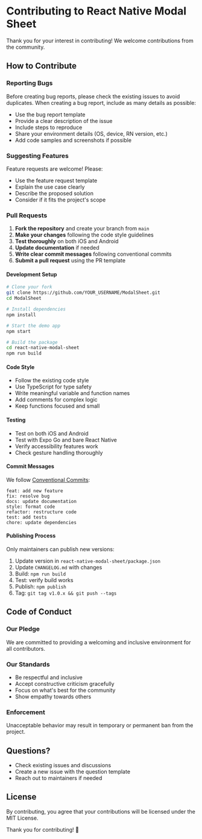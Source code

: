 # Contributing to React Native Modal Sheet

Thank you for your interest in contributing! We welcome contributions from the community.

## How to Contribute

### Reporting Bugs

Before creating bug reports, please check the existing issues to avoid duplicates. When creating a bug report, include as many details as possible:

- Use the bug report template
- Provide a clear description of the issue
- Include steps to reproduce
- Share your environment details (OS, device, RN version, etc.)
- Add code samples and screenshots if possible

### Suggesting Features

Feature requests are welcome! Please:

- Use the feature request template
- Explain the use case clearly
- Describe the proposed solution
- Consider if it fits the project's scope

### Pull Requests

1. **Fork the repository** and create your branch from `main`
2. **Make your changes** following the code style guidelines
3. **Test thoroughly** on both iOS and Android
4. **Update documentation** if needed
5. **Write clear commit messages** following conventional commits
6. **Submit a pull request** using the PR template

#### Development Setup

```bash
# Clone your fork
git clone https://github.com/YOUR_USERNAME/ModalSheet.git
cd ModalSheet

# Install dependencies
npm install

# Start the demo app
npm start

# Build the package
cd react-native-modal-sheet
npm run build
```

#### Code Style

- Follow the existing code style
- Use TypeScript for type safety
- Write meaningful variable and function names
- Add comments for complex logic
- Keep functions focused and small

#### Testing

- Test on both iOS and Android
- Test with Expo Go and bare React Native
- Verify accessibility features work
- Check gesture handling thoroughly

#### Commit Messages

We follow [Conventional Commits](https://www.conventionalcommits.org/):

```
feat: add new feature
fix: resolve bug
docs: update documentation
style: format code
refactor: restructure code
test: add tests
chore: update dependencies
```

#### Publishing Process

Only maintainers can publish new versions:

1. Update version in `react-native-modal-sheet/package.json`
2. Update `CHANGELOG.md` with changes
3. Build: `npm run build`
4. Test: verify build works
5. Publish: `npm publish`
6. Tag: `git tag v1.0.x && git push --tags`

## Code of Conduct

### Our Pledge

We are committed to providing a welcoming and inclusive environment for all contributors.

### Our Standards

- Be respectful and inclusive
- Accept constructive criticism gracefully
- Focus on what's best for the community
- Show empathy towards others

### Enforcement

Unacceptable behavior may result in temporary or permanent ban from the project.

## Questions?

- Check existing issues and discussions
- Create a new issue with the question template
- Reach out to maintainers if needed

## License

By contributing, you agree that your contributions will be licensed under the MIT License.

Thank you for contributing! 🎉
